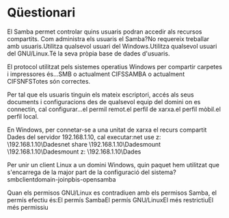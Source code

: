 # Qüestionari

El Samba permet controlar quins usuaris podran accedir als recursos compartits. Com administra els usuaris el Samba?No requereix treballar amb usuaris.Utilitza qualsevol usuari del Windows.Utilitza qualsevol usuari del GNU/Linux.Té la seva pròpia base de dades d'usuaris.

El protocol utilitzat pels sistemes operatius Windows per compartir carpetes i impressores és...SMB o actualment CIFSSAMBA o actualment CIFSNFSTotes són correctes.

Per tal que els usuaris tinguin els mateix escriptori, accés als seus documents i configuracions des de qualsevol equip del domini on es connectin, cal configurar...el permil remot.el perfil de xarxa.el perfil mòbil.el perfil local.

En Windows, per connetar-se a una unitat de xarxa el recurs compartit Dades del servidor 192.168.1.10, cal executar:net use z: \\192.168.1.10\Dadesnet share \\192.168.1.10\Dadesmount \\192.168.1.10\Dadesmount z: \\192.168.1.10\Dades

Per unir un client Linux a un domini Windows, quin paquet hem utilitzat que s'encarrega de la major part de la configuració del sistema?smbclientdomain-joinpbis-opensamba

Quan els permisos GNU/Linux es contradiuen amb els permisos Samba, el permís efectiu és:El permís SambaEl permís GNU/LinuxEl més restrictiuEl més permissiu

